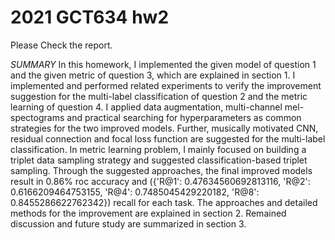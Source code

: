 # 2021 GCT634 hw2

Please Check the report.

*SUMMARY*
In this homework, I implemented the given model of question 1 and the given metric of question 3, which are explained in section 1. I implemented and performed related experiments to verify the improvement suggestion for the multi-label classification of question 2 and the metric learning of question 4. I applied data augmentation, multi-channel mel-spectograms and practical searching for hyperparameters as common strategies for the two improved models. Further, musically motivated CNN, residual connection and focal loss function are suggested for the multi-label classification. In metric learning problem, I mainly focused on building a triplet data sampling strategy and suggested classification-based triplet sampling. Through the suggested approaches, the final improved models result in 0.86% roc accuracy and ({'R@1': 0.47634560692813116, 'R@2': 0.6166209464753155, 'R@4': 0.7485045429220182, 'R@8': 0.8455286622762342}) recall for each task. The approaches and detailed methods for the improvement are explained in section 2. Remained discussion and future study are summarized in section 3.
